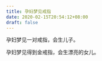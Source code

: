 ```yaml
---
title: 孕妇梦见戒指
date: 2020-02-15T20:54:12+08:00
draft: false
---
```


孕妇梦见一对戒指，会生儿子。


孕妇梦见得到金戒指，会生漂亮的女儿。


